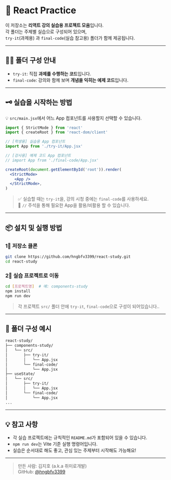 # 📘 React Practice

이 저장소는 **리역트 강의 실습용 프로젝트 모음**입니다.  
각 폴더는 주제별 실습으로 구성되어 있으며,  
`try-it`(과제용) 과 `final-code`(실습 참고용) 폴더가 함께 제공됩니다.

---

## 🧑‍💻 폴더 구성 안내

- `try-it`: 직접 **과제를 수행하는 코드**입니다.  
- `final-code`: 강의와 함께 보며 **개념을 익히는 예제 코드**입니다.

---

## 🗝 실습을 시작하는 방법

💡 `src/main.jsx`에서 어느 App 컴포넌트를 사용할지 선택할 수 있습니다.

```jsx
import { StrictMode } from 'react'
import { createRoot } from 'react-dom/client'

// [학생용] 실습용 App 컴포넌트
import App from './try-it/App.jsx'

// [강사용] 예제 코드 App 컴포넌트
// import App from './final-code/App.jsx'

createRoot(document.getElementById('root')).render(
  <StrictMode>
    <App />
  </StrictMode>,
)
```

> ✅ 실습할 때는 `try-it`을, 강의 시청 중에는 `final-code`를 사용하세요.  
> 📌 `//` 주석을 통해 필요한 App을 활용/비활용 할 수 있습니다.

---

## 📦 설치 및 실행 방법

### 1⃣ 저장소 클론

```bash
git clone https://github.com/hngbfv3399/react-study.git
cd react-study
```

### 2⃣ 실습 프로젝트로 이동

```bash
cd [프로젝트명]  # 예: components-study
npm install
npm run dev
```

> 각 프로젝트 `src/` 폴더 안에 `try-it`, `final-code`으로 구성이 되어있습니다..

---

## 📁 폴더 구성 예시

```bash
react-study/
├── components-study/
│   └── src/
│       ├── try-it/
│       │   └── App.jsx
│       └── final-code/
│           └── App.jsx
├── useState/
│   └── src/
│       ├── try-it/
│       │   └── App.jsx
│       └── final-code/
│           └── App.jsx
...
```

---

## 💡 참고 사항

- 각 실습 프로젝트에는 규칙적인 `README.md`가 포함되어 있을 수 있습니다.
- `npm run dev`는 Vite 기준 실행 명령어입니다.
- 실습은 순서대로 해도 좋고, 관심 있는 주제부터 시작해도 가능해요!

---

> 만든 사람: 김지호 (a.k.a 취미로개발)  
> GitHub: [@hngbfv3399](https://github.com/hngbfv3399)

